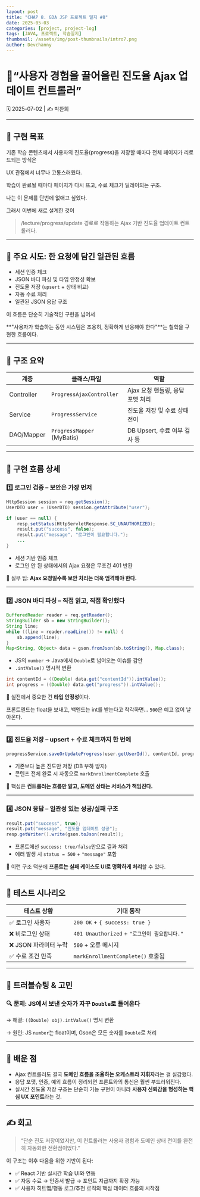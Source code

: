 ```yaml
---
layout: post
title: "CHAP 8. GDA JSP 프로젝트 일지 #8"
date: 2025-05-03
categories: [project, project-log]
tags: [JAVA, 프로젝트, 학습일지]
thumbnail: /assets/img/post-thumbnails/intro7.png
author: Devchanny
---
```


# 📌“사용자 경험을 끌어올린 진도율 Ajax 업데이트 컨트롤러”

🗓 2025-07-02 | ✍️ 박찬희

---

## 🔧 구현 목표

기존 학습 콘텐츠에서 사용자의 진도율(progress)을 저장할 때마다 전체 페이지가 리로드되는 방식은

UX 관점에서 너무나 고통스러웠다.

학습이 완료될 때마다 페이지가 다시 뜨고, 수료 체크가 딜레이되는 구조.

나는 이 문제를 단번에 없애고 싶었다.

그래서 이번에 새로 설계한 것이

> /lecture/progress/update 경로로 작동하는 Ajax 기반 진도율 업데이트 컨트롤러다.
> 

---

## 📌 주요 시도: 한 요청에 담긴 일관된 흐름

- 세션 인증 체크
- JSON 바디 파싱 및 타입 안정성 확보
- 진도율 저장 (`upsert` + 상태 비교)
- 자동 수료 처리
- 일관된 JSON 응답 구조

이 흐름은 단순히 기술적인 구현을 넘어서

**"사용자가 학습하는 동안 시스템은 조용히, 정확하게 반응해야 한다"**는 철학을 구현한 흐름이다.

---

## 📁 구조 요약

| 계층 | 클래스/파일 | 역할 |
| --- | --- | --- |
| Controller | `ProgressAjaxController` | Ajax 요청 핸들링, 응답 포맷 처리 |
| Service | `ProgressService` | 진도율 저장 및 수료 상태 전이 |
| DAO/Mapper | `ProgressMapper` (MyBatis) | DB Upsert, 수료 여부 검사 등 |

---

## 🚀 구현 흐름 상세

### 1️⃣ 로그인 검증 – 보안은 가장 먼저

```java
HttpSession session = req.getSession();
UserDTO user = (UserDTO) session.getAttribute("user");

if (user == null) {
    resp.setStatus(HttpServletResponse.SC_UNAUTHORIZED);
    result.put("success", false);
    result.put("message", "로그인이 필요합니다.");
    ...
}
```

- 세션 기반 인증 체크
- 로그인 안 된 상태에서의 Ajax 요청은 무조건 401 반환

📍 실무 팁: **Ajax 요청일수록 보안 처리는 더욱 엄격해야 한다.**

---

### 2️⃣ JSON 바디 파싱 – 직접 읽고, 직접 확인했다

```java
BufferedReader reader = req.getReader();
StringBuilder sb = new StringBuilder();
String line;
while ((line = reader.readLine()) != null) {
    sb.append(line);
}
Map<String, Object> data = gson.fromJson(sb.toString(), Map.class);
```

- JS의 `number` → Java에서 `Double`로 넘어오는 이슈를 감안
- `.intValue()` 명시적 변환

```java
int contentId = ((Double) data.get("contentId")).intValue();
int progress = ((Double) data.get("progress")).intValue();
```

📍 실전에서 중요한 건 **타입 안정성**이다.

프론트엔드는 float을 보내고, 백엔드는 int를 받는다고 착각하면... `500`은 예고 없이 날아온다.

---

### 3️⃣ 진도율 저장 – upsert + 수료 체크까지 한 번에

```java
progressService.saveOrUpdateProgress(user.getUserId(), contentId, progress);
```

- 기존보다 높은 진도만 저장 (DB 부하 방지)
- 콘텐츠 전체 완료 시 자동으로 `markEnrollmentComplete` 호출

📍 핵심은 **컨트롤러는 흐름만 알고, 도메인 상태는 서비스가 책임진다.**

---

### 4️⃣ JSON 응답 – 일관성 있는 성공/실패 구조

```java
result.put("success", true);
result.put("message", "진도율 업데이트 성공");
resp.getWriter().write(gson.toJson(result));
```

- 프론트에선 `success: true/false`만으로 결과 처리
- 에러 발생 시 `status = 500` + `"message"` 포함

📍 이런 구조 덕분에 **프론트는 실패 케이스도 UI로 명확하게 처리**할 수 있다.

---

## 🧪 테스트 시나리오

| 테스트 상황 | 기대 동작 |
| --- | --- |
| ✅ 로그인 사용자 | `200 OK` + `{ success: true }` |
| ❌ 비로그인 상태 | `401 Unauthorized` + `"로그인이 필요합니다."` |
| ❌ JSON 파라미터 누락 | `500` + 오류 메시지 |
| ✅ 수료 조건 만족 | `markEnrollmentComplete()` 호출됨 |

---

## 🚧 트러블슈팅 & 고민

### 🔍 문제: JS에서 보낸 숫자가 자꾸 `Double`로 들어온다

→ 해결: `((Double) obj).intValue()` 명시 변환

→ 원인: JS `number`는 float이며, Gson은 모든 숫자를 `Double`로 처리

---

## 🧠 배운 점

- Ajax 컨트롤러도 결국 **도메인 흐름을 조율하는 오케스트라 지휘자**라는 걸 실감했다.
- 응답 포맷, 인증, 예외 흐름이 정리되면 프론트와의 통신은 훨씬 부드러워진다.
- 실시간 진도율 저장 구조는 단순히 기능 구현이 아니라 **사용자 신뢰감을 형성하는 핵심 UX 포인트**라는 것.

---

## ✍️ 회고

> “단순 진도 저장이었지만, 이 컨트롤러는 사용자 경험과 도메인 상태 전이를 완전히 자동화한 전환점이었다.”
> 

이 구조는 이후 다음을 위한 기반이 된다:

- ✅ React 기반 실시간 학습 UI와 연동
- ✅ 자동 수료 → 인증서 발급 → 포인트 지급까지 확장 가능
- ✅ 사용자 히트맵/행동 로그/추천 로직의 핵심 데이터 흐름의 시작점
